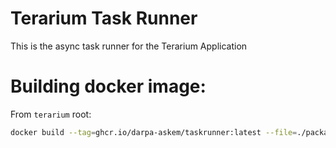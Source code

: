 # Terarium Task Runner

This is the async task runner for the Terarium Application

# Building docker image:

From `terarium` root:

```sh
docker build --tag=ghcr.io/darpa-askem/taskrunner:latest --file=./packages/taskrunner/docker/Dockerfile.GoLLM .
```
